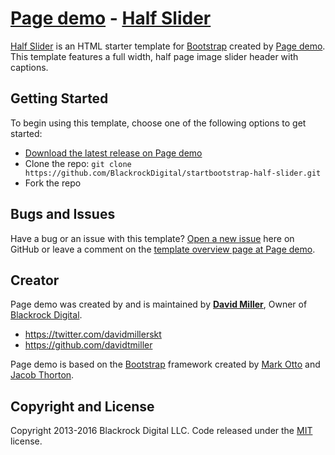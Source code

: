 # [Page demo](http://startbootstrap.com/) - [Half Slider](http://startbootstrap.com/template-overviews/half-slider/)

[Half Slider](http://startbootstrap.com/template-overviews/half-slider/) is an HTML starter template for [Bootstrap](http://getbootstrap.com/) created by [Page demo](http://startbootstrap.com/). This template features a full width, half page image slider header with captions.

## Getting Started

To begin using this template, choose one of the following options to get started:
* [Download the latest release on Page demo](http://startbootstrap.com/template-overviews/half-slider/)
* Clone the repo: `git clone https://github.com/BlackrockDigital/startbootstrap-half-slider.git`
* Fork the repo

## Bugs and Issues

Have a bug or an issue with this template? [Open a new issue](https://github.com/BlackrockDigital/startbootstrap-half-slider/issues) here on GitHub or leave a comment on the [template overview page at Page demo](http://startbootstrap.com/template-overviews/half-slider/).

## Creator

Page demo was created by and is maintained by **[David Miller](http://davidmiller.io/)**, Owner of [Blackrock Digital](http://blackrockdigital.io/).

* https://twitter.com/davidmillerskt
* https://github.com/davidtmiller

Page demo is based on the [Bootstrap](http://getbootstrap.com/) framework created by [Mark Otto](https://twitter.com/mdo) and [Jacob Thorton](https://twitter.com/fat).

## Copyright and License

Copyright 2013-2016 Blackrock Digital LLC. Code released under the [MIT](https://github.com/BlackrockDigital/startbootstrap-half-slider/blob/gh-pages/LICENSE) license.